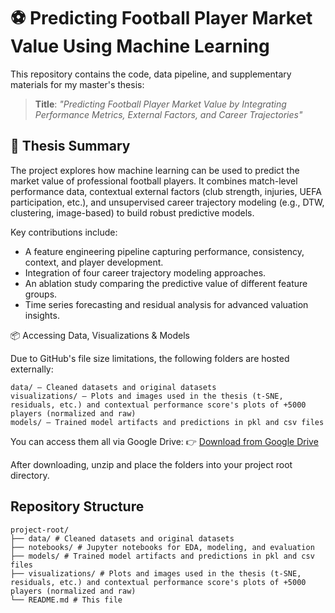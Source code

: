 # ⚽ Predicting Football Player Market Value Using Machine Learning

This repository contains the code, data pipeline, and supplementary materials for my master's thesis:

> **Title**: *"Predicting Football Player Market Value by Integrating Performance Metrics, External Factors, and Career Trajectories"*

## 📄 Thesis Summary

The project explores how machine learning can be used to predict the market value of professional football players. It combines match-level performance data, contextual external factors (club strength, injuries, UEFA participation, etc.), and unsupervised career trajectory modeling (e.g., DTW, clustering, image-based) to build robust predictive models.

Key contributions include:
- A feature engineering pipeline capturing performance, consistency, context, and player development.
- Integration of four career trajectory modeling approaches.
- An ablation study comparing the predictive value of different feature groups.
- Time series forecasting and residual analysis for advanced valuation insights.

📦 Accessing Data, Visualizations & Models


Due to GitHub's file size limitations, the following folders are hosted externally:
```
data/ – Cleaned datasets and original datasets
visualizations/ – Plots and images used in the thesis (t-SNE, residuals, etc.) and contextual performance score's plots of +5000 players (normalized and raw)
models/ – Trained model artifacts and predictions in pkl and csv files
```
You can access them all via Google Drive:
👉 [Download from Google Drive](https://drive.google.com/drive/folders/1-QEayJJ_bZqjIZ2KFzCOH4hBB6rUDEeh?usp=sharing)

After downloading, unzip and place the folders into your project root directory.

## Repository Structure
```
project-root/
├── data/ # Cleaned datasets and original datasets
├── notebooks/ # Jupyter notebooks for EDA, modeling, and evaluation
├── models/ # Trained model artifacts and predictions in pkl and csv files
├── visualizations/ # Plots and images used in the thesis (t-SNE, residuals, etc.) and contextual performance score's plots of +5000 players (normalized and raw)
└── README.md # This file
```
